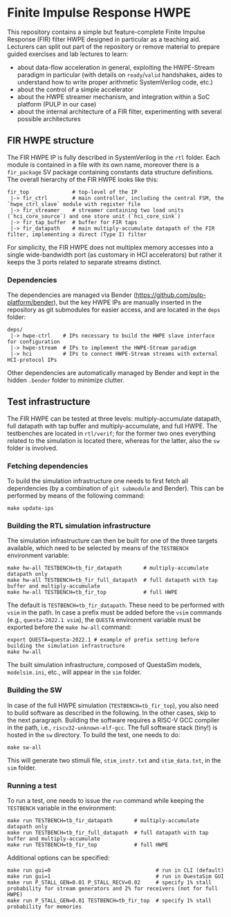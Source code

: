 # Finite Impulse Response HWPE
This repository contains a simple but feature-complete Finite Impulse Response (FIR) filter HWPE designed in particular as a teaching aid.
Lecturers can split out part of the repository or remove material to prepare guided exercises and lab lectures to learn:
 - about data-flow acceleration in general, exploiting the HWPE-Stream paradigm in particular (with details on `ready`/`valid` handshakes,
   aides to understand how to write proper arithmetic SystemVerilog code, etc.)
 - about the control of a simple accelerator
 - about the HWPE streamer mechanism, and integration within a SoC platform (PULP in our case)
 - about the internal architecture of a FIR filter, experimenting with several possible architectures

## FIR HWPE structure
The FIR HWPE IP is fully described in SystemVerilog in the `rtl` folder. Each module is contained in a file with its own name, moreover there is a `fir_package` SV package containing constants data structure definitions.
The overall hierarchy of the FIR HWPE looks like this:

```
fir_top              # top-level of the IP
 |-> fir_ctrl        # main controller, including the central FSM, the `hwpe_ctrl_slave` module with register file
 |-> fir_streamer    # streamer containing two load units (`hci_core_source`) and one store unit (`hci_core_sink`)
 |-> fir_tap_buffer  # buffer for FIR taps
 |-> fir_datapath    # main multiply-accumulate datapath of the FIR filter, implementing a direct (Type I) filter
```

For simplicity, the FIR HWPE does not multiplex memory accesses into a single wide-bandwidth port (as customary in HCI accelerators) but rather it keeps the 3 ports related to separate streams distinct.

### Dependencies
The dependencies are managed via Bender (https://github.com/pulp-platform/bender), but the key HWPE IPs are manually inserted in the repository as git submodules for easier access, and are located in the `deps` folder:
```
deps/
 |-> hwpe-ctrl    # IPs necessary to build the HWPE slave interface for configuration
 |-> hwpe-stream  # IPs to implement the HWPE-Stream paradigm
 |-> hci          # IPs to connect HWPE-Stream streams with external HCI-protocol IPs
```
Other dependencies are automatically managed by Bender and kept in the hidden `.bender` folder to minimize clutter.

## Test infrastructure
The FIR HWPE can be tested at three levels: multiply-accumulate datapath, full datapath with tap buffer and multiply-accumulate, and full HWPE.
The testbenches are located in `rtl/verif`; for the former two ones everything related to the simulation is located there, whereas for the latter, also the `sw` folder is involved.

### Fetching dependencies
To build the simulation infrastructure one needs to first fetch all dependencies (by a combination of `git submodule` and Bender).
This can be performed by means of the following command:

```
make update-ips
```

### Building the RTL simulation infrastructure
The simulation infrastructure can then be built for one of the three targets available, which need to be selected by means of the `TESTBENCH` environment variable:
```
make hw-all TESTBENCH=tb_fir_datapath       # multiply-accumulate datapath only
make hw-all TESTBENCH=tb_fir_full_datapath  # full datapath with tap buffer and multiply-accumulate
make hw-all TESTBENCH=tb_fir_top            # full HWPE
```
The default is `TESTBENCH=tb_fir_datapath`.
These need to be performed with `vsim` in the path. In case a prefix must be added before the `vsim` commands (e.g., `questa-2022.1 vsim`), the `QUESTA` environment variable must be exported before the `make hw-all` command:
```
export QUESTA=questa-2022.1 # example of prefix setting before building the simulation infrastructure
make hw-all
```
The built simulation infrastructure, composed of QuestaSim models, `modelsim.ini`, etc., will appear in the `sim` folder.

### Building the SW
In case of the full HWPE simulation (`TESTBENCH=tb_fir_top`), you also need to build software as described in the following. In the other cases, skip to the next paragraph.
Building the software requires a RISC-V GCC compiler in the path, i.e., `riscv32-unknown-elf-gcc`.
The full software stack (tiny!) is hosted in the `sw` directory.
To build the test,  one needs to do:
```
make sw-all
```
This will generate two stimuli file, `stim_instr.txt` and `stim_data.txt`, in the `sim` folder.

### Running a test
To run a test, one needs to issue the `run` command while keeping the `TESTBENCH` variable in the environment:
```
make run TESTBENCH=tb_fir_datapath       # multiply-accumulate datapath only
make run TESTBENCH=tb_fir_full_datapath  # full datapath with tap buffer and multiply-accumulate
make run TESTBENCH=tb_fir_top            # full HWPE
```
Additional options can be specified:
```
make run gui=0                                  # run in CLI (default)
make run gui=1                                  # run in QuestaSim GUI
make run P_STALL_GEN=0.01 P_STALL_RECV=0.02     # specify 1% stall probability for stream generators and 2% for receivers (not for full HWPE)
make run P_STALL_GEN=0.01 TESTBENCH=tb_fir_top  # specify 1% stall probability for memories
```
